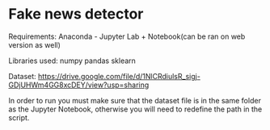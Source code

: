 # Fake news detector

Requirements: Anaconda - Jupyter Lab + Notebook(can be ran on web version as well)

Libraries used: numpy pandas sklearn

Dataset: https://drive.google.com/file/d/1NlCRdiulsR_sigj-GDjUHWm4GG8xcDEY/view?usp=sharing

In order to run you must make sure that the dataset file is in the same folder as the Jupyter Notebook, otherwise you will need to redefine the path in the script. 


